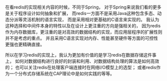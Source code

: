 <br>

在看redis的实现相关内容的时候，不同于Spring，
对于Spring来说我们看的更多是关于程序设计如何抽象和扩展，
而redis一方面不是采用Java这种包含多态、动态分派等灵活机制的语言实现，
而是采用相对更基础的C语言来实现的。
我认为这种选择和中间件本身的特性以及在设计上更注重的方向是强相关的，
因为redis作为内存数据库，更注重的是对高效的数据结构的实现，而应用层程序的扩展性则并不是考虑的重点。
并且采用C语言实现对内存、性能甚至硬件等方面的可控性更强也更精确直接。

所以在学习redis的实现上，我认为更加有价值的是学习redis在数据存储这件事上，
如何对数据结构进行良好的封装和利用、对数据结构处理的算法是如何高效的；
也可以关注redis在处理客户端连接时在网络I/O模型上的选型；
或者redis作为一个分布式存储系统在CAP理论中是如何实践的等等。





<br>



